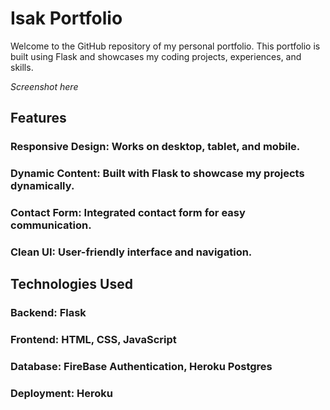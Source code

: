 # Isak Portfolio

Welcome to the GitHub repository of my personal portfolio.
This portfolio is built using Flask and showcases my coding projects, experiences, and skills.

*Screenshot here*


## Features
### Responsive Design: Works on desktop, tablet, and mobile.
### Dynamic Content: Built with Flask to showcase my projects dynamically.
### Contact Form: Integrated contact form for easy communication.
### Clean UI: User-friendly interface and navigation.

## Technologies Used
### Backend: Flask
### Frontend: HTML, CSS, JavaScript
### Database: FireBase Authentication, Heroku Postgres
### Deployment: Heroku
